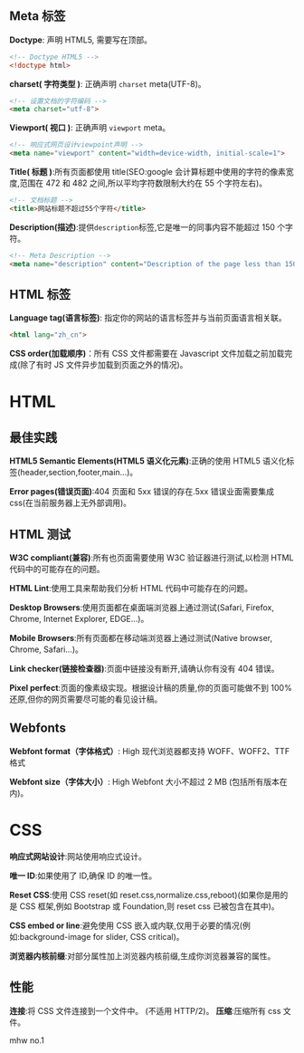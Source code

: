 ## Meta 标签

**Doctype**: 声明 HTML5, 需要写在顶部。

```html
<!-- Doctype HTML5 -->
<!doctype html>
```

**charset( 字符类型 )**: 正确声明 `charset` meta(UTF-8)。

```html
<!-- 设置文档的字符编码 -->
<meta charset="utf-8">
```

**Viewport( 视口 )**: 正确声明 `viewport` meta。

```html
<!-- 响应式网页设计viewpoint声明 -->
<meta name="viewport" content="width=device-width, initial-scale=1">
```

**Title( 标题 )**:所有页面都使用 title(SEO:google 会计算标题中使用的字符的像素宽度,范围在 472 和 482 之间,所以平均字符数限制大约在 55 个字符左右)。

```html
<!-- 文档标题 -->
<title>网站标题不超过55个字符</title>
```

**Description(描述)**:提供`description`标签,它是唯一的同事内容不能超过 150 个字符。

```html
<!-- Meta Description -->
<meta name="description" content="Description of the page less than 150 characters">
```

## HTML 标签

**Language tag(语言标签)**: 指定你的网站的语言标签并与当前页面语言相关联。

```html
<html lang="zh_cn">
```

**CSS order(加载顺序)**：所有 CSS 文件都需要在 Javascript 文件加载之前加载完成(除了有时 JS 文件异步加载到页面之外的情况)。

# HTML

## 最佳实践

**HTML5 Semantic Elements(HTML5 语义化元素)**:正确的使用 HTML5 语义化标签(header,section,footer,main...)。

**Error pages(错误页面)**:404 页面和 5xx 错误的存在.5xx 错误业面需要集成 css(在当前服务器上无外部调用)。

## HTML 测试

**W3C compliant(兼容)**:所有也页面需要使用 W3C 验证器进行测试,以检测 HTML 代码中的可能存在的问题。

**HTML Lint**:使用工具来帮助我们分析 HTML 代码中可能存在的问题。

**Desktop Browsers**:使用页面都在桌面端浏览器上通过测试(Safari, Firefox, Chrome, Internet Explorer, EDGE...)。

**Mobile Browsers**:所有页面都在移动端浏览器上通过测试(Native browser, Chrome, Safari...)。

**Link checker(链接检查器)**:页面中链接没有断开,请确认你有没有 404 错误。

**Pixel perfect**:页面的像素级实现。根据设计稿的质量,你的页面可能做不到 100%还原,但你的网页需要尽可能的看见设计稿。

## Webfonts

**Webfont format（字体格式）**: High 现代浏览器都支持 WOFF、WOFF2、TTF 格式

**Webfont size（字体大小）**: High Webfont 大小不超过 2 MB (包括所有版本在内)。

# CSS

**响应式网站设计**:网站使用响应式设计。

**唯一 ID**:如果使用了 ID,确保 ID 的唯一性。

**Reset CSS**:使用 CSS reset(如 reset.css,normalize.css,reboot)(如果你是用的是 CSS 框架,例如 Bootstrap 或 Foundation,则 reset css 已被包含在其中)。

**CSS embed or line**:避免使用 CSS 嵌入或内联,仅用于必要的情况(例如:background-image for slider, CSS critical)。

**浏览器内核前缀**:对部分属性加上浏览器内核前缀,生成你浏览器兼容的属性。

## 性能

**连接**:将 CSS 文件连接到一个文件中。 (不适用 HTTP/2)。
**压缩**:压缩所有 css 文件。

mhw no.1

